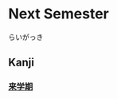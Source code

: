 # Next Semester
らいがっき

## Kanji
### [来](../Kanji/kanji-dict/来.md)[学](../Kanji/kanji-dict/学.md)[期](../Kanji/kanji-dict/期.md)